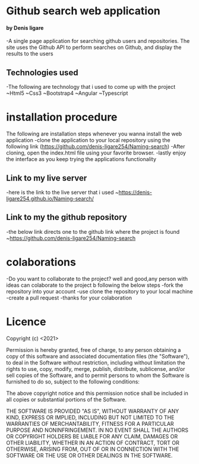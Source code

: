 #  Github search web application
#### by Denis ligare
-A single page application for searching github users and repositories. The site uses the Github API to perform searches on Github, and display the results to the users
## Technologies used
-The following are technology that i used to come up with the project
 ~Html5
 ~Css3
 ~Bootstrap4
 ~Angular
 ~Typescript
 # installation procedure
The following are installation steps whenever you wanna install the web application -clone the application to your local repository using the following link (https://github.com/denis-ligare254/Naming-search) -After cloning, open the index.html file using your favorite browser. -lastly enjoy the interface as you keep trying the applications functionality

 ## Link to my live server
 -here is the link to the live server that i used
  ~https://denis-ligare254.github.io/Naming-search/

 ## Link to my the github repository
 -the below link directs one to the github link where the project is found
  ~https://github.com/denis-ligare254/Naming-search

 # colaborations
 -Do you want to collaborate to the project? well and good,any person with ideas can colaborate to the project b following the below steps -fork the repository into your account -use clone the repository to your local machine -create a pull request -thanks for your colaboration
 # Licence
 Copyright (c) <2021> <denis ligare>

Permission is hereby granted, free of charge, to any person obtaining a copy
of this software and associated documentation files (the "Software"), to deal
in the Software without restriction, including without limitation the rights
to use, copy, modify, merge, publish, distribute, sublicense, and/or sell
copies of the Software, and to permit persons to whom the Software is
furnished to do so, subject to the following conditions:

The above copyright notice and this permission notice shall be included in all
copies or substantial portions of the Software.

THE SOFTWARE IS PROVIDED "AS IS", WITHOUT WARRANTY OF ANY KIND, EXPRESS OR
IMPLIED, INCLUDING BUT NOT LIMITED TO THE WARRANTIES OF MERCHANTABILITY,
FITNESS FOR A PARTICULAR PURPOSE AND NONINFRINGEMENT. IN NO EVENT SHALL THE
AUTHORS OR COPYRIGHT HOLDERS BE LIABLE FOR ANY CLAIM, DAMAGES OR OTHER
LIABILITY, WHETHER IN AN ACTION OF CONTRACT, TORT OR OTHERWISE, ARISING FROM,
OUT OF OR IN CONNECTION WITH THE SOFTWARE OR THE USE OR OTHER DEALINGS IN THE
SOFTWARE.